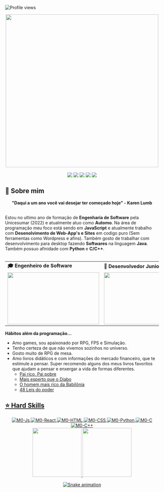 ![Profile views](https://gpvc.arturio.dev/andreinaoliveira)

<div align="center">
  <a href="https://github.com/andreinaoliveira">
    <img src="https://raw.githubusercontent.com/gist/mohdule/a9ef65bda14edd8370553952d7850aea/raw/8260f3f8cb8fd31b8a8e4b51750846157dd2b061/hello-welcome.png" width="500">
  </a>
</div>
<br>
<div align="center">
    <a href="https://www.instagram.com/_m0rt3" target="_blank"><img src="https://img.shields.io/badge/-Instagram-%23E4405F?style=for-the-badge&logo=instagram&logoColor=white" target="_blank"></a>
 <a href="https://discordapp.com/channels/@me/Morte#4107" target="_blank"><img src="https://img.shields.io/badge/Discord-7289DA?style=for-the-badge&logo=discord&logoColor=white" target="_blank"></a> 
  <a href = "mailto:bruno801029@hotmail.com"><img src="https://img.shields.io/badge/-Gmail-%23333?style=for-the-badge&logo=gmail&logoColor=white" target="_blank"></a>
  <a href="https://www.linkedin.com/in/bruno-correia-433691189" target="_blank"><img src="https://img.shields.io/badge/-LinkedIn-%230077B5?style=for-the-badge&logo=linkedin&logoColor=white" target="_blank"></a> 
  <a href="https://steamcommunity.com/id/BCGGamerHQ/" target="_blank">
    <img src="https://img.shields.io/badge/Steam-000000?style=for-the-badge&logo=steam&logoColor=white" target="_blank">
  </a>
</div>

## 👻 Sobre mim
<div align='center'>
  <b>"Daqui a um ano você vai desejar ter começado hoje" - Karen Lumb</b>
</div><br>

Estou no ultimo ano de formação de <b>Engenharia de Software</b> pela Unicesumar (2022) e atualmente atuo como <b>Automo</b>. Na área de programação meu foco está sendo em <b>JavaScript</b> e atualmente trabalho com <b>Desenolvimento de Web-App's e Sites</b> em codigo puro (Sem ferramentas como Wordpress e afins). Também gosto de trabalhar com desenvolvimento para desktop fazendo <b>Softwares</b> na linguagem <b>Java</b>. Também possuo afinidade com <b>Python</b> e <b>C/C++</b>.
<br><br>

<div align="center">
  <table>
    <tr>
      <td>
        <b>🎓 Engenheiro de Software</b>
      </td>
      <td>
        <b>🧪 Desenvolvedor Junior</b>
      </td>
    </tr>
    <tr>
      <td>
        <img src="https://i.ibb.co/KytnD9v/importa.gif" width="300px" height="170px"> 
      </td>
      <td>
        <img src="https://clubedosgeeks.com.br/wp-content/uploads/2016/01/nao_compila.gif" width="300px" height="170px">
      </td>
    </tr>
  </table>
</div>


<b>Hábitos além da programação...</b>

- Amo games, sou apaixonado por RPG, FPS e Simulação.
- Tenho certeza de que não vivemos sozinhos no universo.
- Gosto muito de RPG de mesa.
- Amo livros didáticos e com informações do mercado financeiro, que te estimule a pensar. Super recomendo alguns dos meus livros favoritos que ajudam a pensar e enxergar a vida de formas diferentes.
  - <a href='https://www.amazon.com.br/Pai-rico-pai-pobre-anos/dp/8550801488/ref=sr_1_2_sspa?__mk_pt_BR=%C3%85M%C3%85%C5%BD%C3%95%C3%91&crid=1B7TX10UX0EHJ&keywords=Pai+rico+pai+pobre&qid=1669859243&qu=eyJxc2MiOiIyLjIwIiwicXNhIjoiMS42MyIsInFzcCI6IjEuNDUifQ%3D%3D&sprefix=pai+rico+pai+pob%2Caps%2C166&sr=8-2-spons&psc=1&spLa=ZW5jcnlwdGVkUXVhbGlmaWVyPUEyREZNUFRNWFdFSlJDJmVuY3J5cHRlZElkPUExMDEzMDg4Mlc1OVhXM0lSVzk5VyZlbmNyeXB0ZWRBZElkPUEwOTE0MzA5MVJENUtOUUkyNEUyTSZ3aWRnZXROYW1lPXNwX2F0ZiZhY3Rpb249Y2xpY2tSZWRpcmVjdCZkb05vdExvZ0NsaWNrPXRydWU='>Pai rico, Pai pobre</a>
  -  <a href='https://www.amazon.com.br/Mais-esperto-que-Diabo-liberdade/dp/8568014003/ref=sr_1_5?crid=3GSH2MZHKL3D3&keywords=mais+esperto+que+o+diabo&qid=1646604662&sprefix=Mais+es%2Caps%2C290&sr=8-5'>Mais esperto que o Diabo</a>
  - <a href='https://www.amazon.com.br/Homem-Mais-Rico-Babil%C3%B4nia/dp/8595081530/ref=sr_1_1_sspa?keywords=o+homem+mais+rico+da+babilonia&qid=1669859335&qu=eyJxc2MiOiIyLjE1IiwicXNhIjoiMS4yMiIsInFzcCI6IjEuMTEifQ%3D%3D&sprefix=o+homem+mais%2Caps%2C156&sr=8-1-spons&psc=1&spLa=ZW5jcnlwdGVkUXVhbGlmaWVyPUEzS0tFNDlFNVNPTlg0JmVuY3J5cHRlZElkPUEwNzgwODQyUkJFQ0JHVURBSzlJJmVuY3J5cHRlZEFkSWQ9QTEwMTU3MTcxTjdVNkVQN0E2NjJPJndpZGdldE5hbWU9c3BfYXRmJmFjdGlvbj1jbGlja1JlZGlyZWN0JmRvTm90TG9nQ2xpY2s9dHJ1ZQ=='>O homem mais rico da Babilônia</a>
  - <a href='https://www.amazon.com.br/AS-LEIS-PODER-CAPA-DURA/dp/6555320516/ref=sr_1_1?keywords=48+leis+do+poder&qid=1669859382&qu=eyJxc2MiOiIyLjEwIiwicXNhIjoiMS42OCIsInFzcCI6IjEuMzAifQ%3D%3D&sprefix=48+lei%2Caps%2C153&sr=8-1'>48 Leis do poder


## ⭐️ Hard Skills
<div align="center">
  <img align="center" alt="M0-Js" src="https://img.shields.io/badge/-JavaScript-05122A?style=flat&logo=JavaScript">
  <img align="center" alt="M0-React" src="https://img.shields.io/badge/-React-05122A?style=flat&logo=React">
  <img align="center" alt="M0-HTML" src="https://img.shields.io/badge/-HTML-05122A?style=flat&logo=html5">
  <img align="center" alt="M0-CSS" src="https://img.shields.io/badge/-CSS-05122A?style=flat&logo=css3">
  <img align="center" alt="M0-Python" src="https://img.shields.io/badge/-Python-05122A?style=flat&logo=python">
  <img align="center" alt="M0-C" src="https://img.shields.io/badge/-C-05122A?style=flat&logo=c"> 
  <img align="center" alt="M0-C++" src="https://img.shields.io/badge/-C++-05122A?style=flat&logo=cplusplus">
  
  <br>
  <a href="https://github.com/M0rt3-K">
  <img height="160em" src="https://github-readme-stats.vercel.app/api?username=M0rt3-K&show_icons=true&theme=codeSTACKr&include_all_commits=true&count_private=true%22/"/>
    <img height="160em" src="https://github-readme-stats.vercel.app/api/top-langs/?username=M0rt3-K&layout=compact&langs_count=7&theme=codeSTACKr"/>
  
   ![Snake animation](https://github.com/M0rt3-K/M0rt3-K/blob/output/github-contribution-grid-snake.svg)
</div>
